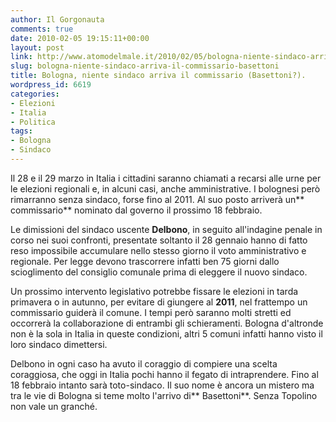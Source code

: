 ```yaml
---
author: Il Gorgonauta
comments: true
date: 2010-02-05 19:15:11+00:00
layout: post
link: http://www.atomodelmale.it/2010/02/05/bologna-niente-sindaco-arriva-il-commissario-basettoni/
slug: bologna-niente-sindaco-arriva-il-commissario-basettoni
title: Bologna, niente sindaco arriva il commissario (Basettoni?).
wordpress_id: 6619
categories:
- Elezioni
- Italia
- Politica
tags:
- Bologna
- Sindaco
---
```


Il 28 e il 29 marzo in Italia i cittadini saranno chiamati a recarsi alle urne per le elezioni regionali e, in alcuni casi, anche amministrative. I bolognesi però rimarranno senza sindaco, forse fino al 2011. Al suo posto arriverà un** commissario** nominato dal governo il prossimo 18 febbraio.

Le dimissioni del sindaco uscente **Delbono**, in seguito all'indagine penale in corso nei suoi confronti, presentate soltanto il 28 gennaio hanno di fatto reso impossibile accumulare nello stesso giorno il voto amministrativo e regionale. Per legge devono trascorrere infatti ben 75 giorni dallo scioglimento del consiglio comunale prima di eleggere il nuovo sindaco.

<!-- more -->


Un prossimo intervento legislativo potrebbe fissare le elezioni in tarda primavera o in autunno, per evitare di giungere al **2011**, nel frattempo un commissario guiderà il comune. I tempi però saranno molti stretti ed occorrerà la collaborazione di entrambi gli schieramenti. Bologna d'altronde non è la sola in Italia in queste condizioni, altri 5 comuni infatti hanno visto il loro sindaco dimettersi.

Delbono in ogni caso ha avuto il coraggio di compiere una scelta coraggiosa, che oggi in Italia pochi hanno il fegato di intraprendere. Fino al 18 febbraio intanto sarà toto-sindaco. Il suo nome è ancora un mistero ma tra le vie di Bologna si teme molto l'arrivo di** Basettoni**. Senza Topolino non vale un granché.
